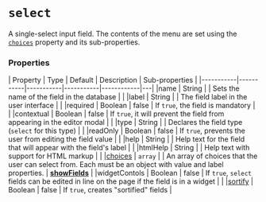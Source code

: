 # `select`

A single-select input field. The contents of the menu are set using the [`choices`](/reference/field-types/field-properties/choices.md) property and its sub-properties.

### Properties

|  Property | Type   | Default | Description | Sub-properties |
|-----------|-----------|-----------|-----------|------------|---|
|name | String | | Sets the name of the field in the database | |
|label | String | | The field label in the user interface | |
|required | Boolean | false | If `true`, the field is mandatory | |
|contextual | Boolean | false | If `true`, it will prevent the field from appearing in the editor modal | |
|type | String | | Declares the field type (`select` for this type) | |
|readOnly | Boolean | false | If `true`, prevents the user from editing the field value | |
|help | String | | Help text for the field that will appear with the field's label | |
|htmlHelp | String | | Help text with support for HTML markup | |
|[choices](/reference/field-types/field-properties/choices.md) | `array` |  | An array of choices that the user can select from. Each must be an object with value and label properties. |  [**showFields**](/reference/field-types/field-properties/choices.md#showfields) |
|widgetContols | Boolean | false | If `true`, `select` fields can be edited in line on the page if the field is in a widget | |
|[sortify](/reference/field-types/field-properties/sortify.md) | Boolean | false | If `true`, creates "sortified" fields |

